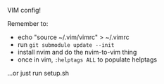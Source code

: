 VIM config!

Remember to:
* echo "source ~/.vim/vimrc" > ~/.vimrc
* run `git submodule update --init` 
* install nvim and do the nvim-to-vim thing
* once in vim, `:helptags ALL` to populate helptags

...or just run setup.sh
